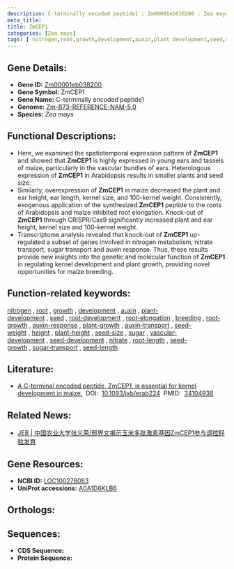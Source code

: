 ```yaml
---
description: C-terminally encoded peptide1 ; Zm00001eb038200 ; Zea mays
meta_title:
title: ZmCEP1
categories: [Zea mays]
tags: [ nitrogen,root,growth,development,auxin,plant development,seed,root development,root elongation,breeding,root growth,auxin response,plant growth,auxin transport,seed weight,height,plant height,seed size,sugar,vascular development,seed development,nitrate,root length,seed growth,sugar transport,seed length ]
---
```


## Gene Details:
- **Gene ID:**	[Zm00001eb038200](https://www.maizegdb.org/gene_center/gene/Zm00001eb038200)
- **Gene Symbol:** ZmCEP1
- **Gene Name:** C-terminally encoded peptide1
- **Genome:** [Zm-B73-REFERENCE-NAM-5.0](https://www.maizegdb.org/genome/assembly/Zm-B73-REFERENCE-NAM-5.0)
- **Species:** *Zea mays*

## Functional Descriptions:
   - Here, we examined the spatiotemporal expression pattern of **ZmCEP1** and showed that **ZmCEP1** is highly expressed in young ears and tassels of maize, particularly in the vascular bundles of ears. Heterologous expression of **ZmCEP1** in Arabidopsis results in smaller plants and seed size.
   - Similarly, overexpression of **ZmCEP1** in maize decreased the plant and ear height, ear length, kernel size, and 100-kernel weight. Consistently, exogenous application of the synthesized **ZmCEP1** peptide to the roots of Arabidopsis and maize inhibited root elongation. Knock-out of **ZmCEP1** through CRISPR/Cas9 significantly increased plant and ear height, kernel size and 100-kernel weight.
   - Transcriptome analysis revealed that knock-out of **ZmCEP1** up-regulated a subset of genes involved in nitrogen metabolism, nitrate transport, sugar transport and auxin response. Thus, these results provide new insights into the genetic and molecular function of **ZmCEP1** in regulating kernel development and plant growth, providing novel opportunities for maize breeding.

## Function-related keywords:
[nitrogen](/tags/nitrogen/)&nbsp;,&nbsp;[root](/tags/root/)&nbsp;,&nbsp;[growth](/tags/growth/)&nbsp;,&nbsp;[development](/tags/development/)&nbsp;,&nbsp;[auxin](/tags/auxin/)&nbsp;,&nbsp;[plant-development](/tags/plant-development/)&nbsp;,&nbsp;[seed](/tags/seed/)&nbsp;,&nbsp;[root-development](/tags/root-development/)&nbsp;,&nbsp;[root-elongation](/tags/root-elongation/)&nbsp;,&nbsp;[breeding](/tags/breeding/)&nbsp;,&nbsp;[root-growth](/tags/root-growth/)&nbsp;,&nbsp;[auxin-response](/tags/auxin-response/)&nbsp;,&nbsp;[plant-growth](/tags/plant-growth/)&nbsp;,&nbsp;[auxin-transport](/tags/auxin-transport/)&nbsp;,&nbsp;[seed-weight](/tags/seed-weight/)&nbsp;,&nbsp;[height](/tags/height/)&nbsp;,&nbsp;[plant-height](/tags/plant-height/)&nbsp;,&nbsp;[seed-size](/tags/seed-size/)&nbsp;,&nbsp;[sugar](/tags/sugar/)&nbsp;,&nbsp;[vascular-development](/tags/vascular-development/)&nbsp;,&nbsp;[seed-development](/tags/seed-development/)&nbsp;,&nbsp;[nitrate](/tags/nitrate/)&nbsp;,&nbsp;[root-length](/tags/root-length/)&nbsp;,&nbsp;[seed-growth](/tags/seed-growth/)&nbsp;,&nbsp;[sugar-transport](/tags/sugar-transport/)&nbsp;,&nbsp;[seed-length](/tags/seed-length/)

## Literature:
   - [A C-terminal encoded peptide, ZmCEP1, is essential for kernel development in maize.]( https://academic.oup.com/jxb/article/72/15/5390/6295359?login=true)&nbsp;&nbsp;DOI:&nbsp;&nbsp;[10.1093/jxb/erab224](https://academic.oup.com/jxb/article/72/15/5390/6295359?login=true)&nbsp;&nbsp;PMID:&nbsp;&nbsp;[34104938](https://pubmed.ncbi.nlm.nih.gov/34104938/)

## Related News:
   - [JEB | 中国农业大学张义荣/邢界文揭示玉米多肽激素基因ZmCEP1参与调控籽粒发育](https://mp.weixin.qq.com/s?__biz=Mzg3MDEwNDEyMg==&mid=2247511983&idx=5&sn=18430cf3dd16d90cf3b420285f837768&chksm=ce9002faf9e78bec791a34eb389d0aca93537979b1a717c3cd72a39cc5d1fce91c8d01477459&scene=27#wechat_redirect)

## Gene Resources:
- **NCBI ID:** [LOC100278083](https://www.ncbi.nlm.nih.gov/gene/?term=LOC100278083)
- **UniProt accessions:** [A0A1D6KLB6](https://www.uniprot.org/uniprotkb/A0A1D6KLB6/entry)

## Orthologs:

## Sequences:
- **CDS Sequence:**
- **Protein Sequence:**
